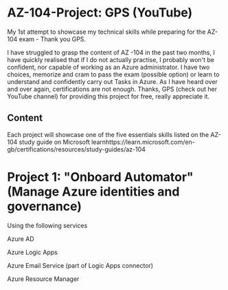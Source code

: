 # AZ-104-Project: GPS (YouTube)
My 1st attempt to showcase my technical skills while preparing for the AZ-104 exam - Thank you GPS.

I have struggled to grasp the content of AZ -104 in the past two months, I have quickly realised that if I do not actually practise, I probably won't be confident, nor capable of working as an Azure administrator. I have two choices, memorize and cram to pass the exam (possible option) or learn to understand and confidently carry out Tasks in Azure. As I have heard over and over again, certifications are not enough. Thanks, GPS (check out her YouTube channel) for providing this project for free, really appreciate it. 
## Content
Each project will showcase one of the five essentials skills listed on the AZ-104 study guide on Microsoft learnhttps://learn.microsoft.com/en-gb/certifications/resources/study-guides/az-104

# Project 1: "Onboard Automator" (Manage Azure identities and governance) 

Using the following services 

Azure AD

Azure Logic Apps 

Azure Email Service (part of Logic Apps connector)

Azure Resource Manager 
